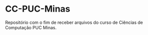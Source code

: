 # CC-PUC-Minas
Repositório com o fim de receber arquivos do curso de Ciências de Computação PUC Minas.
